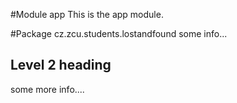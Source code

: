 #Module app
This is the app module.

#Package cz.zcu.students.lostandfound
some info...

## Level 2 heading
some more info....
